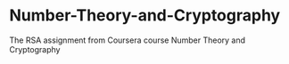 # Number-Theory-and-Cryptography
The RSA assignment from Coursera course Number Theory and Cryptography 
